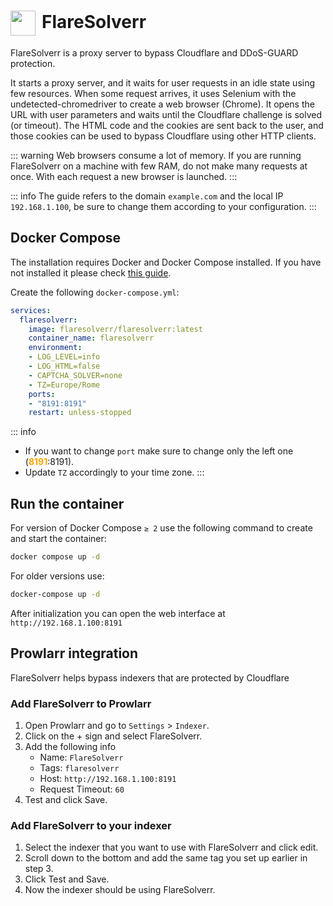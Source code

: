 # <img src="/flaresolverr-icon.png" width="40" height="40" style="display:inline-block; vertical-align: middle; margin-right: 10px">FlareSolverr <Badge type="tip" text="docker" style=" position: relative; float: right;" />


FlareSolverr is a proxy server to bypass Cloudflare and DDoS-GUARD protection.

It starts a proxy server, and it waits for user requests in an idle state using few resources. When some request arrives, it uses Selenium with the undetected-chromedriver to create a web browser (Chrome). It opens the URL with user parameters and waits until the Cloudflare challenge is solved (or timeout). The HTML code and the cookies are sent back to the user, and those cookies can be used to bypass Cloudflare using other HTTP clients.

::: warning
Web browsers consume a lot of memory. If you are running FlareSolverr on a machine with few RAM, do not make many requests at once. With each request a new browser is launched.
:::

::: info
The guide refers to the domain <code>example.com</code> and the local IP <code>192.168.1.100</code>, be sure to change them according to your configuration.
:::

## Docker Compose
The installation requires Docker and Docker Compose installed. If you have not installed it please check [this guide](/docker/install.md).

Create the following <code>docker-compose.yml</code>:
```yml
services:
  flaresolverr:
    image: flaresolverr/flaresolverr:latest
    container_name: flaresolverr
    environment:
    - LOG_LEVEL=info
    - LOG_HTML=false
    - CAPTCHA_SOLVER=none
    - TZ=Europe/Rome
    ports:
    - "8191:8191"
    restart: unless-stopped
```

::: info
* If you want to change <code>port</code> make sure to change only the left one (<span style="color:orange"><strong>8191</strong></span>:8191).
* Update <code>TZ</code> accordingly to your time zone.
:::

## Run the container
For version of Docker Compose <code>≥ 2</code> use the following command to create and start the container:
```bash
docker compose up -d
```
For older versions use:
```bash
docker-compose up -d
```

After initialization you can open the web interface at <code>ht<span>tp://</span>192.168.1.100:8191</code>

## Prowlarr integration
FlareSolverr helps bypass indexers that are protected by Cloudflare

### Add FlareSolverr to Prowlarr
1. Open Prowlarr and go to `Settings` > `Indexer`.
2. Click on the + sign and select FlareSolverr.
3. Add the following info
    - Name: `FlareSolverr`
    - Tags: `flaresolverr`
    - Host: `http://192.168.1.100:8191`
    - Request Timeout: `60`
4. Test and click Save.

### Add FlareSolverr to your indexer
1. Select the indexer that you want to use with FlareSolverr and click edit.
2. Scroll down to the bottom and add the same tag you set up earlier in step 3.
3. Click Test and Save.
4. Now the indexer should be using FlareSolverr.


